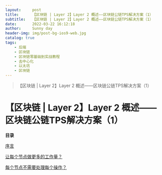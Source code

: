 ```yaml
---
layout:     post
title:      【区块链 | Layer 2】Layer 2 概述——区块链公链TPS解决方案（1）
subtitle:   【区块链 | Layer 2】Layer 2 概述——区块链公链TPS解决方案（1）
date:       2022-03-22 16:12:18
author:     Sunny day
header-img: img/post-bg-ios9-web.jpg
catalog: true
tags:
    - 后端
    - 区块链
    - 区块链零基础到实战教程
    - 去中心化
    - 以太坊
    - 区块链
---
```


>【区块链 | Layer 2】Layer 2 概述——区块链公链TPS解决方案（1）

# 【区块链 | Layer 2】Layer 2 概述——区块链公链TPS解决方案（1）


**目录**

[序言](#%E5%BA%8F%E8%A8%80)

[让每个节点做更多的工作量？](#%E8%AE%A9%E6%AF%8F%E4%B8%AA%E8%8A%82%E7%82%B9%E5%81%9A%E6%9B%B4%E5%A4%9A%E7%9A%84%E5%B7%A5%E4%BD%9C%E9%87%8F%EF%BC%9F)

[每个节点不需要处理每个操作？](#%E6%AF%8F%E4%B8%AA%E8%8A%82%E7%82%B9%E4%B8%8D%E9%9C%80%E8%A6%81%E5%A4%84%E7%90%86%E6%AF%8F%E4%B8%AA%E6%93%8D%E4%BD%9C%EF%BC%9F)

